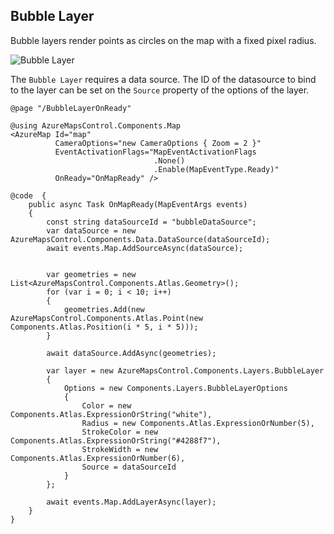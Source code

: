 ## Bubble Layer

Bubble layers render points as circles on the map with a fixed pixel radius. 

![Bubble Layer](../../assets/bubblelayer.png)

The `Bubble Layer` requires a data source. The ID of the datasource to bind to the layer can be set on the `Source` property of the options of the layer.

```
@page "/BubbleLayerOnReady"

@using AzureMapsControl.Components.Map
<AzureMap Id="map"
          CameraOptions="new CameraOptions { Zoom = 2 }"
          EventActivationFlags="MapEventActivationFlags
                                .None()
                                .Enable(MapEventType.Ready)"
          OnReady="OnMapReady" />

@code  {
    public async Task OnMapReady(MapEventArgs events)
    {
        const string dataSourceId = "bubbleDataSource";
        var dataSource = new AzureMapsControl.Components.Data.DataSource(dataSourceId);
        await events.Map.AddSourceAsync(dataSource);


        var geometries = new List<AzureMapsControl.Components.Atlas.Geometry>();
        for (var i = 0; i < 10; i++)
        {
            geometries.Add(new AzureMapsControl.Components.Atlas.Point(new Components.Atlas.Position(i * 5, i * 5)));
        }

        await dataSource.AddAsync(geometries);

        var layer = new AzureMapsControl.Components.Layers.BubbleLayer
        {
            Options = new Components.Layers.BubbleLayerOptions
            {
                Color = new Components.Atlas.ExpressionOrString("white"),
                Radius = new Components.Atlas.ExpressionOrNumber(5),
                StrokeColor = new Components.Atlas.ExpressionOrString("#4288f7"),
                StrokeWidth = new Components.Atlas.ExpressionOrNumber(6),
                Source = dataSourceId
            }
        };

        await events.Map.AddLayerAsync(layer);
    }
}
```